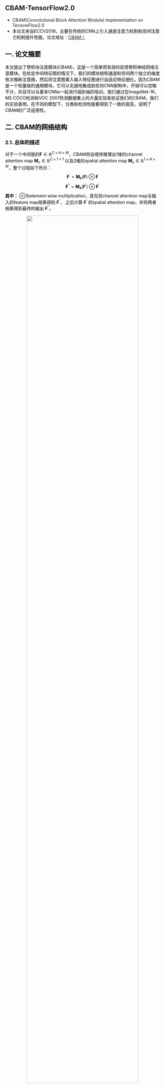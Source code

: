 ## CBAM-TensorFlow2.0

- CBAM(Convolutional Block Attention Module) implementation on TensowFlow2.0
- <font color=black> 本论文来自ECCV2018，主要在传统的CNN上引入通道注意力机制和空间注意力机制提升性能。论文地址：[CBAM！](https://arxiv.org/abs/1807.06521)

## 一. 论文摘要
<font   color=black> 本文提出了卷积块注意模块(CBAM)，这是一个简单而有效的前馈卷积神经网络注意模块。在给定中间特征图的情况下，我们的模块按照通道和空间两个独立的维度依次推断注意图，然后将注意图乘入输入特征图进行自适应特征细化。因为CBAM是一个轻量级的通用模块，它可以无缝地集成到任何CNN架构中，开销可以忽略不计，并且可以与基本CNNs一起进行端到端的培训。我们通过在ImageNet-1K、MS COCO检测和VOC 2007检测数据集上的大量实验来验证我们的CBAM。我们的实验表明，在不同的模型下，分类和检测性能都得到了一致的提高，说明了CBAM的广泛适用性。

## 二. CBAM的网络结构
### 2.1. 总体的描述
<font   color=black> 对于一个中间层的$\mathbf F \in \mathbb{R}^{C  \times H \times W}$，CBAM将会顺序推理出1维的channel attention map $\mathbf M_{c} \in \mathbb{R}^{C  \times 1  \times 1}$ 以及2维的spatial attention map $\mathbf M_{s} \in \mathbb{R}^{1 \times H  \times W}$，整个过程如下所示：
<font color=black> $$
\mathbf{F}^{\prime}=\mathbf{M}_{\mathbf{c}}(\mathbf{F}) \otimes \mathbf{F}\tag{1}
$$ $$
\mathbf{F}^{\prime \prime}=\mathbf{M}_{\mathbf{s}}\left(\mathbf{F}^{\prime}\right) \otimes \mathbf{F}^{\prime}\tag{2}
$$ **其中：** $⊗$为element-wise multiplication，首先将channel attention map与输入的feature map相乘得到 $\mathbf{F}^{\prime}$， 之后计算 $\mathbf{F}^{\prime}$ 的spatial attention map，并将两者相乘得到最终的输出 $\mathbf{F}^{\prime \prime}$。

<center><image src="https://github.com/kobiso/CBAM-keras/blob/master/figures/overview.png?raw=true" width="85%">
     

### 2.2. 通道注意力机制
<font   color=black> 首先是通道注意力，我们知道一张图片经过几个卷积层会得到一个特征矩阵，这个矩阵的通道数就是卷积层核的个数。那么，一个常见的卷积核经常达到1024，2048个，并不是每个通道都对于信息传递非常有用了的。因此，通过对这些通道进行过滤，也就是注意，来得到优化后的特征。
<font   color=black>**主要思路就是：增大有效通道权重，减少无效通道的权重。** 公式表示为如下：$$
\begin{aligned}
\mathbf{M}_{\mathbf{c}}(\mathbf{F}) &=\sigma(\text{MLP(AvgPool}(\mathbf{F}))+\text{MLP}(\operatorname{MaxPool} (\mathbf{F}))) \\
&=\sigma\left(\mathbf{W}_{\mathbf{1}}(\mathbf{W}_{\mathbf{0}}(\mathbf{F}_{\text {avg }}^{\mathbf{c}}))+\mathbf{W}_{\mathbf{1}}\left(\mathbf{W}_{\mathbf{0}}\left(\mathbf{F}_{\max }^{\mathbf{c}}\right)\right)\right)\tag{3}
\end{aligned}
$$ **其中：** $\mathbf{F}_{\text {avg}}^\mathbf{c}$ 和 $\mathbf{F}_{\text {max}}^\mathbf{c}$ 表示对feature map在空间维度上使用**最大池化**和**平均池化**。$\mathbf{W}_{0} \in \mathbb{R}^{C / r  \times C}, \quad \mathbf{W}_{1} \in \mathbb{R}^{C  \times C / r}$，$\mathbf{W}_{0}$ 后使用了Relu作为激活函数，<font   color=blue>$\sigma$ 表示**Sigmoid**函数</font>。
 **此外：** 共享网络是由一个隐藏层和多层感知机(MLP)组成。为了减少参数开销，隐藏的激活大小设置为 $\mathbb{R}^{C / r \times 1 \times 1}$，其中 $r$ 是压缩率。在将共享网络应用于矢量之后，我们使用**逐元素求和**来合并输出特征向量。

  <center><image src="https://img-blog.csdnimg.cn/20191230145340134.png?x-oss-process=image/watermark,type_ZmFuZ3poZW5naGVpdGk,shadow_10,text_aHR0cHM6Ly9ibG9nLmNzZG4ubmV0L2FiYzEzNTI2MjIyMTYw,size_16,color_FFFFFF,t_70" width="85%">
  
<font   color=black>**注意：** 这里非常像SENet，SENet在很多论文中都被证实对效果有提升，这里的区别是，SENet采用的是平均值的pooling，这篇论文又加入了最大值pooling。作者在论文中，通过对比实验，证实max pooling提高了效果。这里的mlp的中间层较小，这个可能有助于信息的整合。

- <font   color=black><font   color=blue>**通道注意力模块代码(方式1)**</font>，推荐使用这种，这样喂入数据可以是None，就是可以自适应。
```powershell
class ChannelAttention(layers.Layer):
    def __init__(self, in_planes, ratio=16):
        super(ChannelAttention, self).__init__()

        self.avg= layers.GlobalAveragePooling2D()
        self.max= layers.GlobalMaxPooling2D()

        self.fc1 = layers.Dense(in_planes//ratio, kernel_initializer='he_normal', activation='relu',
                                kernel_regularizer=regularizers.l2(5e-4),
                                use_bias=True, bias_initializer='zeros')
        self.fc2 = layers.Dense(in_planes, kernel_initializer='he_normal',
                                kernel_regularizer=regularizers.l2(5e-4),
                                use_bias=True, bias_initializer='zeros')

    def call(self, inputs):
        avg_out = self.fc2(self.fc1(self.avg(inputs)))
        max_out = self.fc2(self.fc1(self.max(inputs)))
        out = avg_out + max_out
        out = tf.nn.sigmoid(out)
        out = layers.Reshape((1, 1, out.shape[1]))(out)

        return out
```
- <font   color=black><font   color=blue>**通道注意力模块代码(方式2)**</font>，更推荐使用这种，这样喂入数据可以是None，就是可以自适应。

```powershell
class ChannelAttention(layers.Layer):
    def __init__(self, in_planes, ratio=8):
        super(ChannelAttention, self).__init__()

        self.avg_out= layers.GlobalAveragePooling2D()
        self.max_out= layers.GlobalMaxPooling2D()

        self.fc1 = layers.Dense(in_planes//ratio, kernel_initializer='he_normal',
                                kernel_regularizer=regularizers.l2(5e-4),
                                activation=tf.nn.relu,
                                use_bias=True, bias_initializer='zeros')
        self.fc2 = layers.Dense(in_planes, kernel_initializer='he_normal',
                                kernel_regularizer=regularizers.l2(5e-4),
                                use_bias=True, bias_initializer='zeros')

    def call(self, inputs):
        avg_out = self.avg_out(inputs)
        max_out = self.max_out(inputs)
        out = tf.stack([avg_out, max_out], axis=1)  # shape=(None, 2, fea_num)
        out = self.fc2(self.fc1(out))
        out = tf.reduce_sum(out, axis=1)      		# shape=(256, 512)
        out = tf.nn.sigmoid(out)
        out = layers.Reshape((1, 1, out.shape[1]))(out)

        return out
```

 - <font   color=black><font   color=blue>**通道注意力模块代码(方式3)**</font>，喂入数据的时候时候需要指定具体的batchsz值。

```powershell
class ChannelAttention(layers.Layer):
    def __init__(self, in_planes):
        super(ChannelAttention, self).__init__()

        self.avg= layers.GlobalAveragePooling2D()
        self.max= layers.GlobalMaxPooling2D()

        self.fc1 = layers.Dense(in_planes//16, kernel_initializer='he_normal', activation='relu',
                                use_bias=True, bias_initializer='zeros')
        self.fc2 = layers.Dense(in_planes, kernel_initializer='he_normal', use_bias=True,                             
        						bias_initializer='zeros')

    def call(self, inputs):
        avg_out = self.fc2(self.fc1(self.avg(inputs)))
        max_out = self.fc2(self.fc1(self.max(inputs)))
        out = avg_out + max_out
        out = tf.nn.sigmoid(out)
        out = tf.reshape(out, [out.shape[0], 1, 1, out.shape[1]])
        out = tf.tile(out, [1, inputs.shape[1], inputs.shape[2], 1])

        return out
```

- <font   color=black><font   color=blue>**通道注意力模块代码(方式4)**</font>，使用 $1×1$ 卷积替换全连接层。
    
```powershell
class ChannelAttention(layers.Layer):
    def __init__(self, in_planes, ratio=16):
        super(ChannelAttention, self).__init__()
        self.avg= layers.GlobalAveragePooling2D()
        self.max= layers.GlobalMaxPooling2D()
        self.conv1 = layers.Conv2D(in_planes//ratio, kernel_size=1, strides=1, padding='same',
                                   kernel_regularizer=regularizers.l2(5e-4),
                                   use_bias=True, activation=tf.nn.relu)
        self.conv2 = layers.Conv2D(in_planes, kernel_size=1, strides=1, padding='same',
                                   kernel_regularizer=regularizers.l2(5e-4),
                                   use_bias=True)

    def call(self, inputs):
        avg = self.avg(inputs)
        max = self.max(inputs)
        avg = layers.Reshape((1, 1, avg.shape[1]))(avg)   # shape (None, 1, 1 feature)
        max = layers.Reshape((1, 1, max.shape[1]))(max)   # shape (None, 1, 1 feature)
        avg_out = self.conv2(self.conv1(avg))
        max_out = self.conv2(self.conv1(max))
        out = avg_out + max_out
        out = tf.nn.sigmoid(out)

        return out
```

### 2.3. 空间注意力机制
<font   color=black> 论文中，作者认为通道注意力关注的是：what，然而空间注意力关注的是：where。
<font   color=black>$$
\begin{aligned}
\mathbf{M}_{\mathbf{s}}(\mathbf{F}) &=\sigma\left(f^{7 \times 7}(\left[\text {AvgPool}(\mathbf{F}) ; \text {MaxPool}(\mathbf{F})]\right))\right) \\
&=\sigma\left(f^{7 \times 7}\left(\left[\mathbf{F}_{\text {avg }}^{\mathrm{s}} ; \mathbf{F}_{\text {max }}^{\mathrm{s}}\right]\right)\right)\tag{4}
\end{aligned}
$$


<font   color=black>**注意：** 这里同样使用了avg-pooling和max-pooling来对信息进行评估，使用一个 $7×7$ 的卷积来进行提取。注意权重都通过<font   color=blue>**sigmoid**来进行归一化</font>。

<center><image src="https://img-blog.csdnimg.cn/2019123014591351.png?x-oss-process=image/watermark,type_ZmFuZ3poZW5naGVpdGk,shadow_10,text_aHR0cHM6Ly9ibG9nLmNzZG4ubmV0L2FiYzEzNTI2MjIyMTYw,size_16,color_FFFFFF,t_70" width="75%">

- <font   color=black><font   color=blue>**空间注意力模块代码(方式1)**</font>，推荐使用这种，这样喂入数据可以是None，就是可以自适应。


```powershell
class SpatialAttention(layers.Layer):
    def __init__(self, kernel_size=7):
        super(SpatialAttention, self).__init__()
        self.conv1 = regularized_padded_conv(1, kernel_size=kernel_size, strides=1, activation='sigmoid')

    def call(self, inputs):
        avg_out = tf.reduce_mean(inputs, axis=3)
        max_out = tf.reduce_max(inputs, axis=3)
        out = tf.stack([avg_out, max_out], axis=-1)             # 创建一个维度,拼接到一起concat。
        out = self.conv1(out)

        return out
```

- <font   color=black><font   color=blue>**空间注意力模块代码(方式2)**</font>，喂入数据的时候时候需要指定具体的batchsz值。

```powershell
class SpatialAttention(layers.Layer):
    def __init__(self, kernel_size=7):
        super(SpatialAttention, self).__init__()
        self.conv1 = regularized_padded_conv(1, kernel_size=kernel_size, strides=1)

    def call(self, inputs):
        avg_out = tf.reduce_mean(inputs, axis=3)
        avg_out = tf.reshape(avg_out, [avg_out.shape[0], avg_out.shape[1], avg_out.shape[2], 1])
        max_out = tf.reduce_max(inputs, axis=3)
        max_out = tf.reshape(max_out, [max_out.shape[0], max_out.shape[1], max_out.shape[2], 1])
        out = tf.concat([avg_out, max_out], axis=3)
        out = self.conv1(out)
        out = tf.nn.sigmoid(out)

        return out
```

## 三. Tensorflow2.0+ResNet18+CIFAR100实战
### 3.1. Biasblock结构图
- <font   color=black>将模型应用到每一个ResNet block的输出上。
<center><image src="https://img-blog.csdnimg.cn/20200102235102746.png?x-oss-process=image/watermark,type_ZmFuZ3poZW5naGVpdGk,shadow_10,text_aHR0cHM6Ly9ibG9nLmNzZG4ubmV0L2FiYzEzNTI2MjIyMTYw,size_16,color_FFFFFF,t_70" width="100%">
